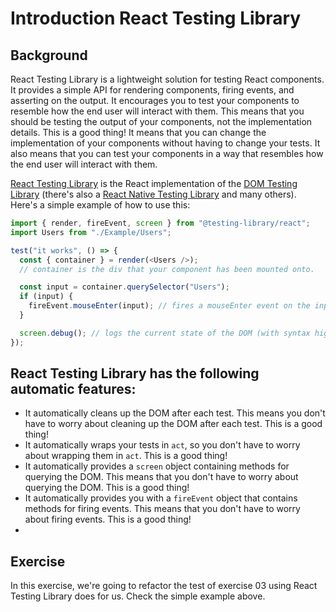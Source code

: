 # Introduction React Testing Library

## Background

React Testing Library is a lightweight solution for testing React components. It provides a simple API for rendering components, firing events, and asserting on the output. It encourages you to test your components to resemble how the end user will interact with them. This means that you should be testing the output of your components, not the implementation details. This is a good thing! It means that you can change the implementation of your components without having to change your tests. It also means that you can test your components in a way that resembles how the end user will interact with them.

[React Testing Library](https://testing-library.com/react) is the React
implementation of the [DOM Testing Library](https://testing-library.com)
(there's also a
[React Native Testing Library](https://testing-library.com/react-native) and
many others).
Here's a simple example of how to use this:


```javascript
import { render, fireEvent, screen } from "@testing-library/react";
import Users from "./Example/Users";

test("it works", () => {
  const { container } = render(<Users />);
  // container is the div that your component has been mounted onto.

  const input = container.querySelector("Users");
  if (input) {
    fireEvent.mouseEnter(input); // fires a mouseEnter event on the input
  }

  screen.debug(); // logs the current state of the DOM (with syntax highlighting!)
});
```

## React Testing Library has the following automatic features:

- It automatically cleans up the DOM after each test. This means you don't have to worry about cleaning up the DOM after each test. This is a good thing!
- It automatically wraps your tests in `act`, so you don't have to worry about wrapping them in `act`. This is a good thing!
- It automatically provides a `screen` object containing methods for querying the DOM. This means that you don't have to worry about querying the DOM. This is a good thing!
- It automatically provides you with a `fireEvent` object that contains methods for firing events. This means that you don't have to worry about firing events. This is a good thing!
- 

## Exercise

In this exercise, we're going to refactor the test of exercise 03 using React
Testing Library does for us. Check the simple example above.

